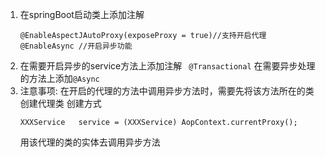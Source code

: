 1. 在springBoot启动类上添加注解
    ```aidl
    @EnableAspectJAutoProxy(exposeProxy = true)//支持开启代理
    @EnableAsync //开启异步功能
    ```
2. 在需要开启异步的service方法上添加注解 ` @Transactional`
    在需要异步处理的方法上添加`@Async`
3.  注意事项:
     在开启的代理的方法中调用异步方法时，需要先将该方法所在的类 创建代理类
     创建方式
     ```aidl
     XXXService   service = (XXXService) AopContext.currentProxy(); 
    ```
    用该代理的类的实体去调用异步方法